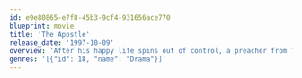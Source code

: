 ```yaml
---
id: e9e80865-e7f8-45b3-9cf4-931656ace770
blueprint: movie
title: 'The Apostle'
release_date: '1997-10-09'
overview: 'After his happy life spins out of control, a preacher from Texas changes his name, goes to Louisiana and starts preaching on the radio.'
genres: '[{"id": 18, "name": "Drama"}]'
---
```

